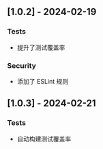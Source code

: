 ## [1.0.2] - 2024-02-19

### Tests
- 提升了测试覆盖率
### Security
- 添加了 ESLint 规则

## [1.0.3] - 2024-02-21

### Tests
- 自动构建测试覆盖率